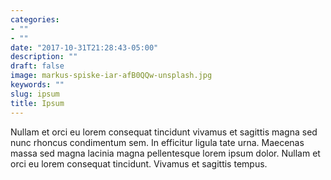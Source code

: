 ```yaml
---
categories:
- ""
- ""
date: "2017-10-31T21:28:43-05:00"
description: ""
draft: false
image: markus-spiske-iar-afB0QQw-unsplash.jpg
keywords: ""
slug: ipsum
title: Ipsum
---
```


Nullam et orci eu lorem consequat tincidunt vivamus et sagittis magna sed nunc rhoncus condimentum sem. In efficitur ligula tate urna. Maecenas massa sed magna lacinia magna pellentesque lorem ipsum dolor. Nullam et orci eu lorem consequat tincidunt. Vivamus et sagittis tempus.